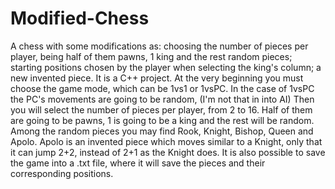 # Modified-Chess
A chess with some modifications as: choosing the number of pieces per player, being half of them pawns, 1 king and the rest random pieces; starting positions chosen by the player when selecting the king's column; a new invented piece.
It is a C++ project. At the very beginning you must choose the game mode, which can be 1vs1 or 1vsPC. In the case of 1vsPC the PC's movements are going to be random, (I'm not that in into AI)
Then you will select the number of pieces per player, from 2 to 16. Half of them are going to be pawns, 1 is going to be a king and the rest will be random.
Among the random pieces you may find Rook, Knight, Bishop, Queen and Apolo. Apolo is an invented piece which moves similar to a Knight, only
that it can jump 2+2, instead of 2+1 as the Knight does.
It is also possible to save the game into a .txt file, where it will save the pieces and their corresponding positions. 
